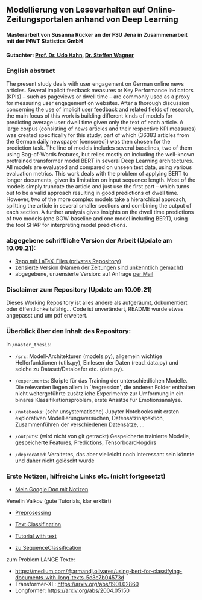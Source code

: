 ## Modellierung von Leseverhalten auf Online-Zeitungsportalen anhand von Deep Learning
#### Masterarbeit von Susanna Rücker an der FSU Jena in Zusammenarbeit mit der INWT Statistics GmbH
#### Gutachter: [Prof. Dr. Udo Hahn](https://julielab.de/Staff/Hahn/), [Dr. Steffen Wagner](https://www.inwt-statistics.com/home.html)

### English abstract

The present study deals with user engagement on German online news articles.
Several implicit feedback measures or Key Performance Indicators (KPIs) – such as pageviews or dwell time – are commonly used as a proxy for measuring user engagement on websites.
After a thorough discussion concerning the use of implicit user feedback and related fields of research, the main focus of this work is building different kinds of models for predicting average user dwell time given only the text of each article. A large corpus (consisting of news articles and their respective KPI measures) was created specifically for this study, part of which (36383 articles from the German daily newspaper [censored]) was then chosen for the prediction task.
The line of models includes several baselines, two of them using Bag-of-Words features, but relies mostly on including the well-known pretrained transformer model BERT in several Deep Learning architectures. All models are evaluated and compared on unseen test data, using various evaluation metrics.
This work deals with the problem of applying BERT to longer documents, given its limitation on input sequence length. Most of the models simply truncate the article
and just use the first part – which turns out to be a valid approach resulting in good predictions of dwell time. However, two of the more complex models take a hierarchical approach, splitting the article in several smaller sections and combining the output of each section.
A further analysis gives insights on the dwell time predictions of two models (one BOW-baseline and one model including BERT), using the tool SHAP for interpreting model predictions.


### abgegebene schriftliche Version der Arbeit (Update am 10.09.21):

* [Repo mit LaTeX-Files (privates Repository)](https://github.com/susannaruecker/thesis)
* [zensierte Version (Namen der Zeitungen sind unkenntlich gemacht)](censored_MA_Ruecker_2021_Modellierung_von_Leseverhalten.pdf)
* abgegebene, unzensierte Version: auf Anfrage [per Mail](mailto:susannaruecker@posteo.de)


### Disclaimer zum Repository (Update am 10.09.21)
Dieses Working Repository ist alles andere als aufgeräumt, dokumentiert oder öffentlichkeitsfähig... Code ist unverändert, README wurde etwas angepasst und um pdf erweitert.



### Überblick über den Inhalt des Repository:

in `/master_thesis`:

* `/src`: Modell-Architekturen (models.py), allgemein wichtige Helferfunktionen (utils.py), Einlesen der Daten (read_data.py) und solche zu Dataset/Dataloafer etc. (data.py).

* `/experiments`: Skripte für das Training der unterschiedlichen Modelle. Die relevanten liegen allem in `/regression', die anderen Folder enthalten nicht weitergeführte zusätzliche Experimente zur Umformung in ein binäres Klassifikationsproblem, erste Ansätze für Emotionsanalyse. 

* `/notebooks`: (sehr unsystematische) Jupyter Notebooks mit ersten explorativen Modellierungsversuchen, Datensatzinspektion, Zusammenführen der verschiedenen Datensätze, ...

* `/outputs`: (wird nicht von git getrackt) Gespeicherte trainierte Modelle, gespeicherte Features, Predictions, Tensorboard-logdirs

* `/deprecated`: Veraltetes, das aber vielleicht noch interessant sein könnte und daher nicht gelöscht wurde





### Erste Notizen, hilfreiche Links etc. (nicht fortgesetzt)

* [Mein Google Doc mit Notizen](https://docs.google.com/document/d/1bJId1P24eTJRnnxK0hEekf1k6nQvkHHs-Ud2nz3W2VM/edit)

Venelin Valkov (gute Tutorials, klar erklärt)

* [Preprosessing](https://www.youtube.com/watch?v=Osj0Z6rwJB4)

* [Text Classification](https://www.youtube.com/watch?v=8N-nM3QW7O0)

* [Tutorial with text](https://www.curiousily.com/posts/sentiment-analysis-with-bert-and-hugging-face-using-pytorch-and-python/)
* [zu SequenceClassification](https://mccormickml.com/2019/07/22/BERT-fine-tuning/)



zum Problem LANGE Texte:

* https://medium.com/@armandj.olivares/using-bert-for-classifying-documents-with-long-texts-5c3e7b04573d
* Transformer-XL: https://arxiv.org/abs/1901.02860
* Longformer: https://arxiv.org/abs/2004.05150


